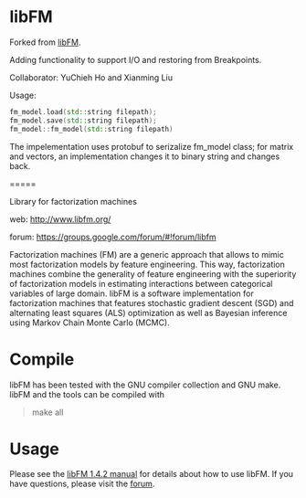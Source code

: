 libFM
=====

Forked from [libFM](https://github.com/srendle/libfm).

Adding functionality to support I/O and restoring from Breakpoints.

Collaborator: YuChieh Ho and Xianming Liu

Usage:
```cpp
fm_model.load(std::string filepath);
fm_model.save(std::string filepath);
fm_model::fm_model(std::string filepath)
```
The impelementation uses protobuf to serizalize fm_model class; for matrix and vectors, an implementation changes it to binary string and changes back.

=====

Library for factorization machines

web: http://www.libfm.org/

forum: https://groups.google.com/forum/#!forum/libfm

Factorization machines (FM) are a generic approach that allows to mimic most factorization models by feature engineering. This way, factorization machines combine the generality of feature engineering with the superiority of factorization models in estimating interactions between categorical variables of large domain. libFM is a software implementation for factorization machines that features stochastic gradient descent (SGD) and alternating least squares (ALS) optimization as well as Bayesian inference using Markov Chain Monte Carlo (MCMC).

Compile
=======
libFM has been tested with the GNU compiler collection and GNU make. libFM and the tools can be compiled with
> make all

Usage
=====
Please see the [libFM 1.4.2 manual](http://www.libfm.org/libfm-1.42.manual.pdf) for details about how to use libFM. If you have questions, please visit the [forum](https://groups.google.com/forum/#!forum/libfm).
